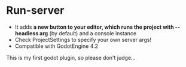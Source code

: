 # Run-server
- It adds **a new button to your editor, which runs the project with --headless arg** (by default) and a console instance
- Check ProjectSettings to specify your own server args!
- Compatible with GodotEngine 4.2

This is my first godot plugin, so please don't judge...